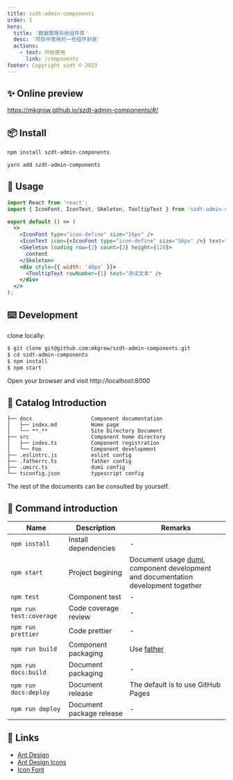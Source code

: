 ```yaml
---
title: szdt-admin-components
order: 1
hero:
  title: '数据管理系统组件库'
  desc: '项目中常用的一些组件封装'
  actions:
    - text: 开始使用
      link: /components
footer: Copyright szdt © 2023
---
```


## ✨ Online preview

https://mkgrow.github.io/szdt-admin-components/#/

## 📦 Install

```bash
npm install szdt-admin-components
```

```bash
yarn add szdt-admin-components
```

## 🔨 Usage

```jsx | pure
import React from 'react';
import { IconFont, IconText, Skeleton, TooltipText } from 'szdt-admin-components';

export default () => (
  <>
    <IconFont type="icon-define" size="16px" />
    <IconText icon={<IconFont type="icon-define" size="16px" />} text="测试" />
    <Skeleton loading row={2} count={3} height={120}>
      content
    </Skeleton>
    <div style={{ width: '40px' }}>
      <TooltipText rowNumber={1} text="测试文本" />
    </div>
  </>
);
```

## ⌨️ Development

clone locally:

```bash
$ git clone git@github.com:mkgrow/szdt-admin-components.git
$ cd szdt-admin-components
$ npm install
$ npm start
```

Open your browser and visit http://localhost:8000

## 📒 Catalog Introduction

```
├── docs                   Component documentation
│   ├── index.md           Home page
│   └── **.**              Site Directory Document
├── src                    Component home directory
│   ├── index.ts           Component registration
│   └── Foo                Component development
├── .eslintrc.js           eslint config
├── .fatherrc.ts           father config
├── .umirc.ts              dumi config
└── tsconfig.json          typescript config
```

The rest of the documents can be consulted by yourself.

## 🤖 Command introduction

| Name                    | Description               | Remarks                                                                                                            |
| ----------------------- | ------------------------- | ------------------------------------------------------------------------------------------------------------------ |
| `npm install`           | Install dependencies      | -                                                                                                                  |
| `npm start`             | Project begining          | Document usage [dumi](https://github.com/umijs/dumi), component development and documentation development together |
| `npm test`              | Component test            | -                                                                                                                  |
| `npm run test:coverage` | Code coverage review      | -                                                                                                                  |
| `npm run prettier`      | Code prettier             | -                                                                                                                  |
| `npm run build`         | Component packaging       | Use [father](https://github.com/umijs/father)                                                                      |                                                                                                      |
| `npm run docs:build`    | Document packaging        | -                                                                                                                  |
| `npm run docs:deploy`   | Document release          | The default is to use GitHub Pages                                                                                 |
| `npm run deploy`        | Document package release  | -                                                                                                                  |

## 🔗 Links

- [Ant Design](https://ant.design/)
- [Ant Design Icons](https://github.com/ant-design/ant-design-icons)
- [Icon Font](https://www.iconfont.cn/)
